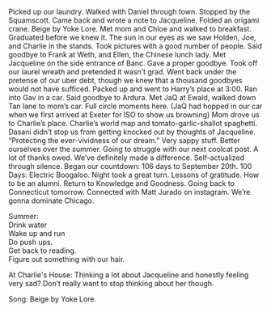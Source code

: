 Picked up our laundry. Walked with Daniel through town. Stopped by the Squamscott. Came back and wrote a note to Jacqueline. Folded an origami crane. Beige by Yoke Lore. Met mom and Chloe and walked to breakfast. Graduated before we knew it. The sun in our eyes as we saw Holden, Joe, and Charlie in the stands. Took pictures with a good number of people. Said goodbye to Frank at Weth, and Ellen, the Chinese lunch lady. Met Jacqueline on the side entrance of Banc. Gave a proper goodbye. Took off our laurel wreath and pretended it wasn’t grad. Went back under the pretense of our uber debt, though we knew that a thousand goodbyes would not have sufficed. Packed up and went to Harry’s place at 3:00. Ran into Gav in a car. Said goodbye to Ardura. Met JaQ at Ewald, walked down Tan lane to mom’s car. Full circle moments here. (JaQ had hopped in our car when we first arrived at Exeter for ISO to show us browning) Mom drove us to Charlie’s place. Charlie’s world map and tomato-garlic-shallot spaghetti. Dasani didn’t stop us from getting knocked out by thoughts of Jacqueline. “Protecting the ever-vividness of our dream.” Very sappy stuff. Better ourselves over the summer. Going to struggle with our next coolcat post. A lot of thanks owed. We’ve definitely made a difference. Self-actualized through silence. Began our countdown: 106 days to September 20th. 100 Days: Electric Boogaloo. Night took a great turn. Lessons of gratitude. How to be an alumni. Return to Knowledge and Goodness. Going back to Connecticut tomorrow. Connected with Matt Jurado on instagram. We’re gonna dominate Chicago. 

Summer:  
Drink water  
Wake up and run  
Do push ups.  
Get back to reading.   
Figure out something with our hair.

At Charlie's House: Thinking a lot about Jacqueline and honestly feeling very sad? Don’t really want to stop thinking about her though. 

Song: Beige by Yoke Lore.